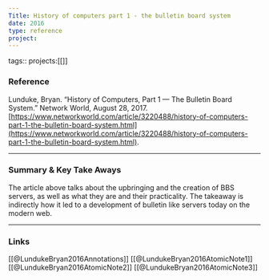 ```yaml
---
Title: History of computers part 1 - the bulletin board system
date: 2016
type: reference
project:
---
```


tags::
projects:[[]]

### Reference 
Lunduke, Bryan. “History of Computers, Part 1 — The Bulletin Board System.” Network World, August 28, 2017. [https://www.networkworld.com/article/3220488/history-of-computers-part-1-the-bulletin-board-system.html](https://www.networkworld.com/article/3220488/history-of-computers-part-1-the-bulletin-board-system.html).

---

### Summary & Key Take Aways

The article above talks about the upbringing and the creation of BBS servers, as well as what they are and their practicality. The takeaway is indirectly how it led to a development of bulletin like servers today on the modern web.

--- 

### Links
[[@LundukeBryan2016Annotations]]
[[@LundukeBryan2016AtomicNote1]]
[[@LundukeBryan2016AtomicNote2]]
[[@LundukeBryan2016AtomicNote3]]
